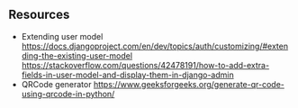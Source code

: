 ## Resources
- Extending user model
https://docs.djangoproject.com/en/dev/topics/auth/customizing/#extending-the-existing-user-model
https://stackoverflow.com/questions/42478191/how-to-add-extra-fields-in-user-model-and-display-them-in-django-admin
- QRCode generator
https://www.geeksforgeeks.org/generate-qr-code-using-qrcode-in-python/
